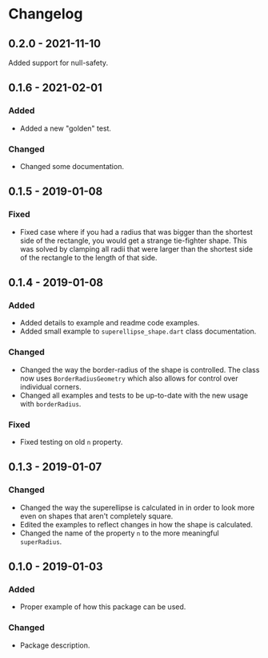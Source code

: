 # Changelog

## 0.2.0 - 2021-11-10

Added support for null-safety.

## 0.1.6 - 2021-02-01

### Added
- Added a new "golden" test.

### Changed
- Changed some documentation.

## 0.1.5 - 2019-01-08

### Fixed
- Fixed case where if you had a radius that was bigger than the shortest side of the rectangle, you would get a strange tie-fighter shape. This was solved by clamping all radii that were larger than the shortest side of the rectangle to the length of that side.

## 0.1.4 - 2019-01-08

### Added
- Added details to example and readme code examples.
- Added small example to `superellipse_shape.dart` class documentation.

### Changed
- Changed the way the border-radius of the shape is controlled. The class now uses `BorderRadiusGeometry` which also allows for control over individual corners.
- Changed all examples and tests to be up-to-date with the new usage with `borderRadius`.

### Fixed
- Fixed testing on old `n` property.

## 0.1.3 - 2019-01-07

### Changed
- Changed the way the superellipse is calculated in in order to look more even on shapes that aren't completely square.
- Edited the examples to reflect changes in how the shape is calculated.
- Changed the name of the property `n` to the more meaningful `superRadius`.

## 0.1.0 - 2019-01-03

### Added
- Proper example of how this package can be used.

### Changed
- Package description.
